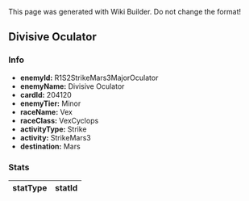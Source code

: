 <span class="wiki-builder">This page was generated with Wiki Builder. Do not change the format!</span>

## Divisive Oculator
### Info
* **enemyId:** R1S2StrikeMars3MajorOculator
* **enemyName:** Divisive Oculator
* **cardId:** 204120
* **enemyTier:** Minor
* **raceName:** Vex
* **raceClass:** VexCyclops
* **activityType:** Strike
* **activity:** StrikeMars3
* **destination:** Mars

### Stats
statType | statId
-------- | ------


